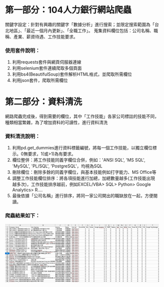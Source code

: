 # 第一部分：104人力銀行網站爬蟲
關鍵字設定：針對有興趣的關鍵字「數據分析」進行搜索；並限定搜索範圍為「台北地區」、「最近一個月內更新」、「全職工作」。
蒐集資料欄位包括：公司名稱、職稱、產業、薪資待遇、工作技能要求。

### 使用套件說明：
1. 利用requests套件與網頁伺服器連線
2. 利用selenium套件連續爬取多個頁面
3. 利用bs4(BeautifulSoup)套件解析HTML格式，並爬取所需欄位
4. 利用json套件，爬取所需欄位

# 第二部分：資料清洗
網路爬蟲完成後，得到需要的欄位，其中「工作技能」各家公司標註的技能不同，種類相當繁雜，為了增加資料的可讀性，進行資料清洗

### 資料清洗說明：
1. 利用pd.get_dummies進行資料標籤編號，將每一個工作技能，以獨立欄位標示。0無要求，1(或>1)為有要求。
2. 欄位整併：將工作技能同義字欄位合併，例如：'ANSI SQL', 'MS SQL', 'MySQL', 'PL/SQL', 'PostgreSQL'，均視為SQL
3. 刪除欄位：刪除多餘的同義字欄位，與基本技能例如打字能力、MS Office等
4. 調整工作技能欄位排序：將各項技能進行加總，加總數量越多(工作技能出現越多次)，工作技能排序越前，例如EXCEL/VBA> SQL> Python> Google Analytics> R....
5. 最後依據「公司名稱」進行排序，將同一家公司開出的職缺放在一起，方便閱讀。

### 爬蟲結果如下：
![image](https://github.com/PikoLab/WebCrawler_104Company/blob/master/WebCrawler_104company_result.jpg)
